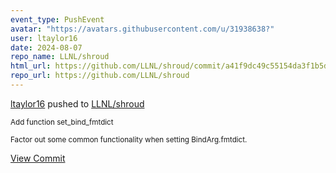 ```yaml
---
event_type: PushEvent
avatar: "https://avatars.githubusercontent.com/u/31938638?"
user: ltaylor16
date: 2024-08-07
repo_name: LLNL/shroud
html_url: https://github.com/LLNL/shroud/commit/a41f9dc49c55154da3f1b5d619e33b073c695c94
repo_url: https://github.com/LLNL/shroud
---
```


<a href='https://github.com/ltaylor16' target='_blank'>ltaylor16</a> pushed to <a href='https://github.com/LLNL/shroud' target='_blank'>LLNL/shroud</a>

<small>Add function set_bind_fmtdict

Factor out some common functionality when setting BindArg.fmtdict.</small>

<a href='https://github.com/LLNL/shroud/commit/a41f9dc49c55154da3f1b5d619e33b073c695c94' target='_blank'>View Commit</a>